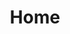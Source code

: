 ---
home: true,
title: Home
heroImage: /images/logo.jpg
actions:
- text: 开始阅读
  link: /
  type: primary
features:
  - title: Java
    details: Java 核心技术、JVM 原理、性能调优
  - title: Spring 全家桶
    details: Spring 、SpringBoot 源码分析与实战
  - title: SpringCloud 
    details: SpringCloud 核心源码分析与实战
  - title: 设计模式
    details: 23 种设计模式实战、微服务设计模式、多线程设计模式
  - title: 数据结构与算法
    details: leetCode 刷题记录
  - title: 面试
    details: 全站式面试资料、帮助你快速复习技术栈
footer: MIT Licensed | Copyright © 2022-lvan
---